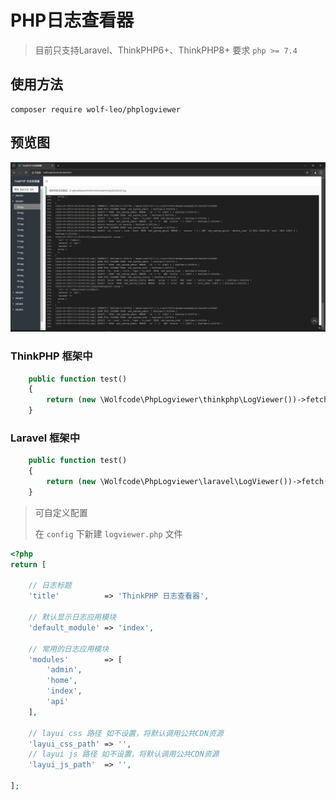 # PHP日志查看器

> 目前只支持Laravel、ThinkPHP6+、ThinkPHP8+
> 要求 `php >= 7.4`

## 使用方法

```shell
composer require wolf-leo/phplogviewer
```

## 预览图

![](test/images/demo.png)

### ThinkPHP 框架中

```php
    public function test()
    {
        return (new \Wolfcode\PhpLogviewer\thinkphp\LogViewer())->fetch();
    }
```

### Laravel 框架中

```php
    public function test()
    {
        return (new \Wolfcode\PhpLogviewer\laravel\LogViewer())->fetch();
    }
```

> 可自定义配置
>
> 在 `config` 下新建 `logviewer.php` 文件

```php
<?php
return [

    // 日志标题
    'title'          => 'ThinkPHP 日志查看器',

    // 默认显示日志应用模块
    'default_module' => 'index',

    // 常用的日志应用模块
    'modules'        => [
        'admin',
        'home',
        'index',
        'api'
    ],
    
    // layui css 路径 如不设置，将默认调用公共CDN资源
    'layui_css_path' => '',
    // layui js 路径 如不设置，将默认调用公共CDN资源
    'layui_js_path'  => '',
    
];
```
